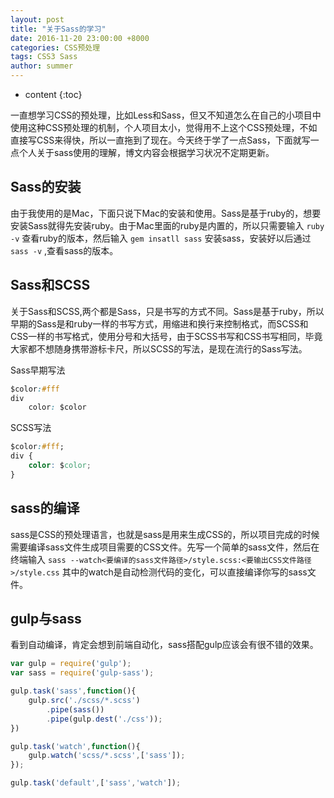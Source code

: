 ```yaml
---
layout: post
title: "关于Sass的学习"
date: 2016-11-20 23:00:00 +8000
categories: CSS预处理
tags: CSS3 Sass
author: summer
---
```


* content
{:toc}


一直想学习CSS的预处理，比如Less和Sass，但又不知道怎么在自己的小项目中使用这种CSS预处理的机制，个人项目太小，觉得用不上这个CSS预处理，不如直接写CSS来得快，所以一直拖到了现在。今天终于学了一点Sass，下面就写一点个人关于sass使用的理解，博文内容会根据学习状况不定期更新。




## Sass的安装

由于我使用的是Mac，下面只说下Mac的安装和使用。Sass是基于ruby的，想要安装Sass就得先安装ruby。由于Mac里面的ruby是内置的，所以只需要输入 `ruby -v` 查看ruby的版本，然后输入 `gem insatll sass`  安装sass，安装好以后通过 `sass -v` ,查看sass的版本。

## Sass和SCSS

关于Sass和SCSS,两个都是Sass，只是书写的方式不同。Sass是基于ruby，所以早期的Sass是和ruby一样的书写方式，用缩进和换行来控制格式，而SCSS和CSS一样的书写格式，使用分号和大括号，由于SCSS书写和CSS书写相同，毕竟大家都不想随身携带游标卡尺，所以SCSS的写法，是现在流行的Sass写法。

Sass早期写法

```css
$color:#fff
div
	color: $color

```

SCSS写法

```css
$color:#fff;
div {
	color: $color;
}
```

## sass的编译

sass是CSS的预处理语言，也就是sass是用来生成CSS的，所以项目完成的时候需要编译sass文件生成项目需要的CSS文件。先写一个简单的sass文件，然后在终端输入  `sass --watch<要编译的sass文件路径>/style.scss:<要输出CSS文件路径>/style.css`   其中的watch是自动检测代码的变化，可以直接编译你写的sass文件。

## gulp与sass

看到自动编译，肯定会想到前端自动化，sass搭配gulp应该会有很不错的效果。

```javascript
var gulp = require('gulp');
var sass = require('gulp-sass');

gulp.task('sass',function(){
	gulp.src('./scss/*.scss')
		.pipe(sass())
		.pipe(gulp.dest('./css'));
})

gulp.task('watch',function(){
	gulp.watch('scss/*.scss',['sass']);
});

gulp.task('default',['sass','watch']);
```




















